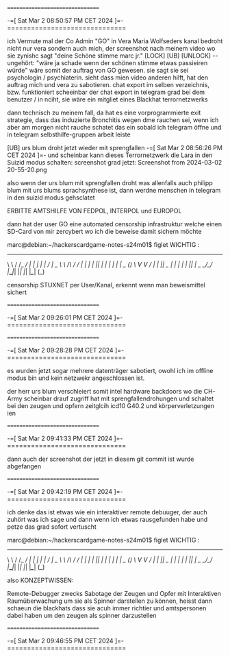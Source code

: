     ==============================
-=[ Sat Mar 2 08:50:57 PM CET 2024 ]=-
    ==============================

ich Vermute mal der Co Admin "GO" in Vera Maria Wolfseders kanal bedroht nicht nur vera sondern auch mich, der screenshot nach meinem video wo sie zynishc sagt "deine Schöne stimme marc jr." [LOCK] [UB] [UNLOCK] -- ungehört: "wäre ja schade wenn der schönen stimme etwas passieiren würde" wäre somit der auftrag von GO gewesen. sie sagt sie sei psychologin / psychiaterin. sieht dass mien video anderen hilft, hat den auftrag mich und vera zu sabotieren. chat export im selben verzeichnis, bzw. funktioniert scheeinbar der chat export in telegram grad bei dem benutzer / in nciht, sie wäre ein mitgliet eines Blackhat terrornetzwerks

dann technisch zu meinem fall, da hat es eine vorprogrammierte exit strategie, dass das induzierte Bronchitis wegen dme rauchen sei, wenn ich aber am morgen nicht rauche schatet das ein sobald ich telegram öffne und in telegram selbsthilfe-gruppen arbeit leiste


[UB] urs blum droht jetzt wieder mit sprengfallen
-=[ Sat Mar 2 08:56:26 PM CET 2024 ]=-
und scheinbar kann dieses Terrornetzwerk die Lara in den Suizid modus schalten: screenshot  grad jetzt: Screenshot from 2024-03-02 20-55-20.png

also wenn der urs blum mit sprengfallen droht was allenfalls auch philipp blum mit urs blums sprachsynthese ist, dann werdne menschen in telegram in den suizid modus gehsclatet

ERBITTE AMTSHILFE VON FEDPOL, INTERPOL und EUROPOL


dann hat der user GO eine automated censorship infrastruktur welche einen SD-Card von mir zercybert wo ich die beweise damit sichern möchte

marc@debian:~/hackerscardgame-notes-s24m01$ figlet WICHTIG :
__        _____ ____ _   _ _____ ___ ____     
\ \      / /_ _/ ___| | | |_   _|_ _/ ___|  _ 
 \ \ /\ / / | | |   | |_| | | |  | | |  _  (_)
  \ V  V /  | | |___|  _  | | |  | | |_| |  _ 
   \_/\_/  |___\____|_| |_| |_| |___\____| (_)
                                              

censorship STUXNET per User/Kanal, erkennt wenn man beweismittel sichert

    ==============================
-=[ Sat Mar 2 09:26:01 PM CET 2024 ]=-
    ==============================

    ==============================
-=[ Sat Mar 2 09:28:28 PM CET 2024 ]=-
    ==============================

es wurden jetzt sogar mehrere datenträger sabotiert, owohl ich im offline modus bin und kein netzwekr angeschlossen ist.

der herr urs blum verschleiert somit intel hardware backdoors wo die CH-Army scheinbar drauf zugriff hat mit sprengfallendrohungen und schaltet bei den zeugen und opfern zeitglcih icd10 G40.2 und körperverletzungen ien

    ==============================
-=[ Sat Mar 2 09:41:33 PM CET 2024 ]=-
    ==============================

dann auch der screenshot der jetzt in diesem git commit ist wurde abgefangen

    ==============================
-=[ Sat Mar 2 09:42:19 PM CET 2024 ]=-
    ==============================

ich denke das ist etwas wie ein interaktiver remote debuuger, der auch zuhört was ich sage und dann wenn ich etwas rausgefunden habe und petze das grad sofort vertuscht

marc@debian:~/hackerscardgame-notes-s24m01$ figlet WICHTIG :
__        _____ ____ _   _ _____ ___ ____     
\ \      / /_ _/ ___| | | |_   _|_ _/ ___|  _ 
 \ \ /\ / / | | |   | |_| | | |  | | |  _  (_)
  \ V  V /  | | |___|  _  | | |  | | |_| |  _ 
   \_/\_/  |___\____|_| |_| |_| |___\____| (_)
                                              
also KONZEPTWISSEN:

Remote-Debugger zwecks Sabotage der Zeugen und Opfer mit Interaktiven Raumüberwachung um sie als Spinner darstellen zu können, heisst dann schaeun die blackhats dass sie acuh immer richtier und amtspersonen dabei haben um den zeugen als spinner darzustellen

    ==============================
-=[ Sat Mar 2 09:46:55 PM CET 2024 ]=-
    ==============================



